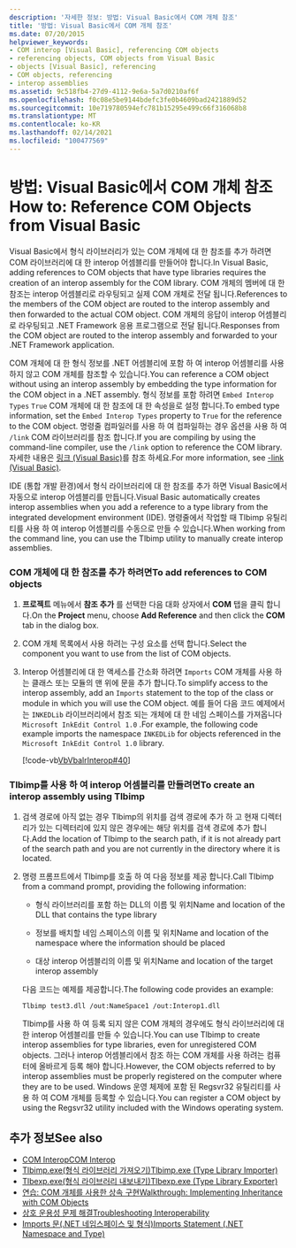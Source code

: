 ```yaml
---
description: '자세한 정보: 방법: Visual Basic에서 COM 개체 참조'
title: '방법: Visual Basic에서 COM 개체 참조'
ms.date: 07/20/2015
helpviewer_keywords:
- COM interop [Visual Basic], referencing COM objects
- referencing objects, COM objects from Visual Basic
- objects [Visual Basic], referencing
- COM objects, referencing
- interop assemblies
ms.assetid: 9c518fb4-27d9-4112-9e6a-5a7d0210af6f
ms.openlocfilehash: f0c08e5be9144bdefc3fe0b4609bad2421889d52
ms.sourcegitcommit: 10e719780594efc781b15295e499c66f316068b8
ms.translationtype: MT
ms.contentlocale: ko-KR
ms.lasthandoff: 02/14/2021
ms.locfileid: "100477569"
---
```

# <a name="how-to-reference-com-objects-from-visual-basic"></a><span data-ttu-id="80e6f-103">방법: Visual Basic에서 COM 개체 참조</span><span class="sxs-lookup"><span data-stu-id="80e6f-103">How to: Reference COM Objects from Visual Basic</span></span>

<span data-ttu-id="80e6f-104">Visual Basic에서 형식 라이브러리가 있는 COM 개체에 대 한 참조를 추가 하려면 COM 라이브러리에 대 한 interop 어셈블리를 만들어야 합니다.</span><span class="sxs-lookup"><span data-stu-id="80e6f-104">In Visual Basic, adding references to COM objects that have type libraries requires the creation of an interop assembly for the COM library.</span></span> <span data-ttu-id="80e6f-105">COM 개체의 멤버에 대 한 참조는 interop 어셈블리로 라우팅되고 실제 COM 개체로 전달 됩니다.</span><span class="sxs-lookup"><span data-stu-id="80e6f-105">References to the members of the COM object are routed to the interop assembly and then forwarded to the actual COM object.</span></span> <span data-ttu-id="80e6f-106">COM 개체의 응답이 interop 어셈블리로 라우팅되고 .NET Framework 응용 프로그램으로 전달 됩니다.</span><span class="sxs-lookup"><span data-stu-id="80e6f-106">Responses from the COM object are routed to the interop assembly and forwarded to your .NET Framework application.</span></span>  
  
 <span data-ttu-id="80e6f-107">COM 개체에 대 한 형식 정보를 .NET 어셈블리에 포함 하 여 interop 어셈블리를 사용 하지 않고 COM 개체를 참조할 수 있습니다.</span><span class="sxs-lookup"><span data-stu-id="80e6f-107">You can reference a COM object without using an interop assembly by embedding the type information for the COM object in a .NET assembly.</span></span> <span data-ttu-id="80e6f-108">형식 정보를 포함 하려면 `Embed Interop Types` `True` COM 개체에 대 한 참조에 대 한 속성을로 설정 합니다.</span><span class="sxs-lookup"><span data-stu-id="80e6f-108">To embed type information, set the `Embed Interop Types` property to `True` for the reference to the COM object.</span></span> <span data-ttu-id="80e6f-109">명령줄 컴파일러를 사용 하 여 컴파일하는 경우 옵션을 사용 하 여 `/link` COM 라이브러리를 참조 합니다.</span><span class="sxs-lookup"><span data-stu-id="80e6f-109">If you are compiling by using the command-line compiler, use the `/link` option to reference the COM library.</span></span> <span data-ttu-id="80e6f-110">자세한 내용은 [링크 (Visual Basic)](../../reference/command-line-compiler/link.md)를 참조 하세요.</span><span class="sxs-lookup"><span data-stu-id="80e6f-110">For more information, see [-link (Visual Basic)](../../reference/command-line-compiler/link.md).</span></span>  
  
 <span data-ttu-id="80e6f-111">IDE (통합 개발 환경)에서 형식 라이브러리에 대 한 참조를 추가 하면 Visual Basic에서 자동으로 interop 어셈블리를 만듭니다.</span><span class="sxs-lookup"><span data-stu-id="80e6f-111">Visual Basic automatically creates interop assemblies when you add a reference to a type library from the integrated development environment (IDE).</span></span> <span data-ttu-id="80e6f-112">명령줄에서 작업할 때 Tlbimp 유틸리티를 사용 하 여 interop 어셈블리를 수동으로 만들 수 있습니다.</span><span class="sxs-lookup"><span data-stu-id="80e6f-112">When working from the command line, you can use the Tlbimp utility to manually create interop assemblies.</span></span>  
  
### <a name="to-add-references-to-com-objects"></a><span data-ttu-id="80e6f-113">COM 개체에 대 한 참조를 추가 하려면</span><span class="sxs-lookup"><span data-stu-id="80e6f-113">To add references to COM objects</span></span>  
  
1. <span data-ttu-id="80e6f-114">**프로젝트** 메뉴에서 **참조 추가** 를 선택한 다음 대화 상자에서 **COM** 탭을 클릭 합니다.</span><span class="sxs-lookup"><span data-stu-id="80e6f-114">On the **Project** menu, choose **Add Reference** and then click the **COM** tab in the dialog box.</span></span>  
  
2. <span data-ttu-id="80e6f-115">COM 개체 목록에서 사용 하려는 구성 요소를 선택 합니다.</span><span class="sxs-lookup"><span data-stu-id="80e6f-115">Select the component you want to use from the list of COM objects.</span></span>  
  
3. <span data-ttu-id="80e6f-116">Interop 어셈블리에 대 한 액세스를 간소화 하려면 `Imports` COM 개체를 사용 하는 클래스 또는 모듈의 맨 위에 문을 추가 합니다.</span><span class="sxs-lookup"><span data-stu-id="80e6f-116">To simplify access to the interop assembly, add an `Imports` statement to the top of the class or module in which you will use the COM object.</span></span> <span data-ttu-id="80e6f-117">예를 들어 다음 코드 예제에서는 `INKEDLib` 라이브러리에서 참조 되는 개체에 대 한 네임 스페이스를 가져옵니다 `Microsoft InkEdit Control 1.0` .</span><span class="sxs-lookup"><span data-stu-id="80e6f-117">For example, the following code example imports the namespace `INKEDLib` for objects referenced in the `Microsoft InkEdit Control 1.0` library.</span></span>  
  
     [!code-vb[VbVbalrInterop#40](~/samples/snippets/visualbasic/VS_Snippets_VBCSharp/VbVbalrInterop/VB/Class1.vb#40)]  
  
### <a name="to-create-an-interop-assembly-using-tlbimp"></a><span data-ttu-id="80e6f-118">Tlbimp를 사용 하 여 interop 어셈블리를 만들려면</span><span class="sxs-lookup"><span data-stu-id="80e6f-118">To create an interop assembly using Tlbimp</span></span>  
  
1. <span data-ttu-id="80e6f-119">검색 경로에 아직 없는 경우 Tlbimp의 위치를 검색 경로에 추가 하 고 현재 디렉터리가 있는 디렉터리에 있지 않은 경우에는 해당 위치를 검색 경로에 추가 합니다.</span><span class="sxs-lookup"><span data-stu-id="80e6f-119">Add the location of Tlbimp to the search path, if it is not already part of the search path and you are not currently in the directory where it is located.</span></span>  
  
2. <span data-ttu-id="80e6f-120">명령 프롬프트에서 Tlbimp를 호출 하 여 다음 정보를 제공 합니다.</span><span class="sxs-lookup"><span data-stu-id="80e6f-120">Call Tlbimp from a command prompt, providing the following information:</span></span>  
  
    - <span data-ttu-id="80e6f-121">형식 라이브러리를 포함 하는 DLL의 이름 및 위치</span><span class="sxs-lookup"><span data-stu-id="80e6f-121">Name and location of the DLL that contains the type library</span></span>  
  
    - <span data-ttu-id="80e6f-122">정보를 배치할 네임 스페이스의 이름 및 위치</span><span class="sxs-lookup"><span data-stu-id="80e6f-122">Name and location of the namespace where the information should be placed</span></span>  
  
    - <span data-ttu-id="80e6f-123">대상 interop 어셈블리의 이름 및 위치</span><span class="sxs-lookup"><span data-stu-id="80e6f-123">Name and location of the target interop assembly</span></span>  
  
     <span data-ttu-id="80e6f-124">다음 코드는 예제를 제공합니다.</span><span class="sxs-lookup"><span data-stu-id="80e6f-124">The following code provides an example:</span></span>  
  
    ```console  
    Tlbimp test3.dll /out:NameSpace1 /out:Interop1.dll  
    ```  
  
     <span data-ttu-id="80e6f-125">Tlbimp를 사용 하 여 등록 되지 않은 COM 개체의 경우에도 형식 라이브러리에 대 한 interop 어셈블리를 만들 수 있습니다.</span><span class="sxs-lookup"><span data-stu-id="80e6f-125">You can use Tlbimp to create interop assemblies for type libraries, even for unregistered COM objects.</span></span> <span data-ttu-id="80e6f-126">그러나 interop 어셈블리에서 참조 하는 COM 개체를 사용 하려는 컴퓨터에 올바르게 등록 해야 합니다.</span><span class="sxs-lookup"><span data-stu-id="80e6f-126">However, the COM objects referred to by interop assemblies must be properly registered on the computer where they are to be used.</span></span> <span data-ttu-id="80e6f-127">Windows 운영 체제에 포함 된 Regsvr32 유틸리티를 사용 하 여 COM 개체를 등록할 수 있습니다.</span><span class="sxs-lookup"><span data-stu-id="80e6f-127">You can register a COM object by using the Regsvr32 utility included with the Windows operating system.</span></span>  
  
## <a name="see-also"></a><span data-ttu-id="80e6f-128">추가 정보</span><span class="sxs-lookup"><span data-stu-id="80e6f-128">See also</span></span>

- [<span data-ttu-id="80e6f-129">COM Interop</span><span class="sxs-lookup"><span data-stu-id="80e6f-129">COM Interop</span></span>](index.md)
- [<span data-ttu-id="80e6f-130">Tlbimp.exe(형식 라이브러리 가져오기)</span><span class="sxs-lookup"><span data-stu-id="80e6f-130">Tlbimp.exe (Type Library Importer)</span></span>](../../../framework/tools/tlbimp-exe-type-library-importer.md)
- [<span data-ttu-id="80e6f-131">Tlbexp.exe(형식 라이브러리 내보내기)</span><span class="sxs-lookup"><span data-stu-id="80e6f-131">Tlbexp.exe (Type Library Exporter)</span></span>](../../../framework/tools/tlbexp-exe-type-library-exporter.md)
- [<span data-ttu-id="80e6f-132">연습: COM 개체를 사용한 상속 구현</span><span class="sxs-lookup"><span data-stu-id="80e6f-132">Walkthrough: Implementing Inheritance with COM Objects</span></span>](walkthrough-implementing-inheritance-with-com-objects.md)
- [<span data-ttu-id="80e6f-133">상호 운용성 문제 해결</span><span class="sxs-lookup"><span data-stu-id="80e6f-133">Troubleshooting Interoperability</span></span>](troubleshooting-interoperability.md)
- [<span data-ttu-id="80e6f-134">Imports 문(.NET 네임스페이스 및 형식)</span><span class="sxs-lookup"><span data-stu-id="80e6f-134">Imports Statement (.NET Namespace and Type)</span></span>](../../language-reference/statements/imports-statement-net-namespace-and-type.md)
